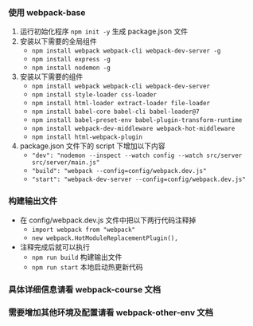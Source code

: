 ### 使用 webpack-base

1. 运行初始化程序 `npm init -y` 生成 package.json 文件
2. 安装以下需要的全局组件
    * `npm install webpack webpack-cli webpack-dev-server -g`
    * `npm install express -g`
    * `npm install nodemon -g`
3. 安装以下需要的组件
    * `npm install webpack webpack-cli webpack-dev-server`
    * `npm install style-loader css-loader`
    * `npm install html-loader extract-loader file-loader`
    * `npm install babel-core babel-cli babel-loader@7`
    * `npm install babel-preset-env babel-plugin-transform-runtime`
    * `npm install webpack-dev-middleware webpack-hot-middleware`
    * `npm install html-webpack-plugin`
4. package.json 文件下的 script 下增加以下内容
    * `"dev": "nodemon --inspect --watch config --watch src/server src/server/main.js"`
    * `"build": "webpack --config=config/webpack.dev.js"`
    * `"start": "webpack-dev-server --config=config/webpack.dev.js"`

### 构建输出文件
* 在 config/webpack.dev.js 文件中把以下两行代码注释掉
    * `import webpack from "webpack"`
    * `new webpack.HotModuleReplacementPlugin(),`
* 注释完成后就可以执行
    * `npm run build` 构建输出文件
    * `npm run start` 本地启动热更新代码

### 具体详细信息请看 webpack-course 文档
### 需要增加其他环境及配置请看 webpack-other-env 文档





    



